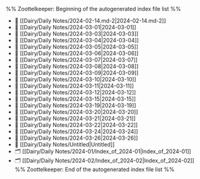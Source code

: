 %% Zoottelkeeper: Beginning of the autogenerated index file list  %%
- 📄 [[Dairy/Daily Notes/2024-02-14.md-2|2024-02-14.md-2]]
- 📄 [[Dairy/Daily Notes/2024-03-01|2024-03-01]]
- 📄 [[Dairy/Daily Notes/2024-03-03|2024-03-03]]
- 📄 [[Dairy/Daily Notes/2024-03-04|2024-03-04]]
- 📄 [[Dairy/Daily Notes/2024-03-05|2024-03-05]]
- 📄 [[Dairy/Daily Notes/2024-03-06|2024-03-06]]
- 📄 [[Dairy/Daily Notes/2024-03-07|2024-03-07]]
- 📄 [[Dairy/Daily Notes/2024-03-08|2024-03-08]]
- 📄 [[Dairy/Daily Notes/2024-03-09|2024-03-09]]
- 📄 [[Dairy/Daily Notes/2024-03-10|2024-03-10]]
- 📄 [[Dairy/Daily Notes/2024-03-11|2024-03-11]]
- 📄 [[Dairy/Daily Notes/2024-03-12|2024-03-12]]
- 📄 [[Dairy/Daily Notes/2024-03-15|2024-03-15]]
- 📄 [[Dairy/Daily Notes/2024-03-19|2024-03-19]]
- 📄 [[Dairy/Daily Notes/2024-03-20|2024-03-20]]
- 📄 [[Dairy/Daily Notes/2024-03-21|2024-03-21]]
- 📄 [[Dairy/Daily Notes/2024-03-22|2024-03-22]]
- 📄 [[Dairy/Daily Notes/2024-03-24|2024-03-24]]
- 📄 [[Dairy/Daily Notes/2024-03-26|2024-03-26]]
- 📄 [[Dairy/Daily Notes/Untitled|Untitled]]
- 🗂️ [[Dairy/Daily Notes/2024-01/Index_of_2024-01|Index_of_2024-01]]
- 🗂️ [[Dairy/Daily Notes/2024-02/Index_of_2024-02|Index_of_2024-02]]
%% Zoottelkeeper: End of the autogenerated index file list  %%
